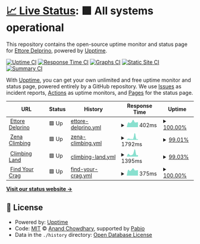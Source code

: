 # [📈 Live Status](https://edelprino.github.io/uptime): <!--live status--> **🟩 All systems operational**

This repository contains the open-source uptime monitor and status page for [Ettore Delprino](http://edelprino.com), powered by [Upptime](https://github.com/upptime/upptime).

[![Uptime CI](https://github.com/edelprino/uptime/workflows/Uptime%20CI/badge.svg)](https://github.com/edelprino/uptime/actions?query=workflow%3A%22Uptime+CI%22)
[![Response Time CI](https://github.com/edelprino/uptime/workflows/Response%20Time%20CI/badge.svg)](https://github.com/edelprino/uptime/actions?query=workflow%3A%22Response+Time+CI%22)
[![Graphs CI](https://github.com/edelprino/uptime/workflows/Graphs%20CI/badge.svg)](https://github.com/edelprino/uptime/actions?query=workflow%3A%22Graphs+CI%22)
[![Static Site CI](https://github.com/edelprino/uptime/workflows/Static%20Site%20CI/badge.svg)](https://github.com/edelprino/uptime/actions?query=workflow%3A%22Static+Site+CI%22)
[![Summary CI](https://github.com/edelprino/uptime/workflows/Summary%20CI/badge.svg)](https://github.com/edelprino/uptime/actions?query=workflow%3A%22Summary+CI%22)

With [Upptime](https://upptime.js.org), you can get your own unlimited and free uptime monitor and status page, powered entirely by a GitHub repository. We use [Issues](https://github.com/edelprino/uptime/issues) as incident reports, [Actions](https://github.com/edelprino/uptime/actions) as uptime monitors, and [Pages](https://edelprino.github.io/uptime) for the status page.

<!--start: status pages-->
<!-- This summary is generated by Upptime (https://github.com/upptime/upptime) -->
<!-- Do not edit this manually, your changes will be overwritten -->
<!-- prettier-ignore -->
| URL | Status | History | Response Time | Uptime |
| --- | ------ | ------- | ------------- | ------ |
| <img alt="" src="https://icons.duckduckgo.com/ip3/edelprino.com.ico" height="13"> [Ettore Delprino](https://edelprino.com) | 🟩 Up | [ettore-delprino.yml](https://github.com/edelprino/uptime/commits/HEAD/history/ettore-delprino.yml) | <details><summary><img alt="Response time graph" src="./graphs/ettore-delprino/response-time-week.png" height="20"> 402ms</summary><br><a href="https://uptime.edelprino.com/history/ettore-delprino"><img alt="Response time 426" src="https://img.shields.io/endpoint?url=https%3A%2F%2Fraw.githubusercontent.com%2Fedelprino%2Fuptime%2FHEAD%2Fapi%2Fettore-delprino%2Fresponse-time.json"></a><br><a href="https://uptime.edelprino.com/history/ettore-delprino"><img alt="24-hour response time 391" src="https://img.shields.io/endpoint?url=https%3A%2F%2Fraw.githubusercontent.com%2Fedelprino%2Fuptime%2FHEAD%2Fapi%2Fettore-delprino%2Fresponse-time-day.json"></a><br><a href="https://uptime.edelprino.com/history/ettore-delprino"><img alt="7-day response time 402" src="https://img.shields.io/endpoint?url=https%3A%2F%2Fraw.githubusercontent.com%2Fedelprino%2Fuptime%2FHEAD%2Fapi%2Fettore-delprino%2Fresponse-time-week.json"></a><br><a href="https://uptime.edelprino.com/history/ettore-delprino"><img alt="30-day response time 431" src="https://img.shields.io/endpoint?url=https%3A%2F%2Fraw.githubusercontent.com%2Fedelprino%2Fuptime%2FHEAD%2Fapi%2Fettore-delprino%2Fresponse-time-month.json"></a><br><a href="https://uptime.edelprino.com/history/ettore-delprino"><img alt="1-year response time 426" src="https://img.shields.io/endpoint?url=https%3A%2F%2Fraw.githubusercontent.com%2Fedelprino%2Fuptime%2FHEAD%2Fapi%2Fettore-delprino%2Fresponse-time-year.json"></a></details> | <details><summary><a href="https://uptime.edelprino.com/history/ettore-delprino">100.00%</a></summary><a href="https://uptime.edelprino.com/history/ettore-delprino"><img alt="All-time uptime 100.00%" src="https://img.shields.io/endpoint?url=https%3A%2F%2Fraw.githubusercontent.com%2Fedelprino%2Fuptime%2FHEAD%2Fapi%2Fettore-delprino%2Fuptime.json"></a><br><a href="https://uptime.edelprino.com/history/ettore-delprino"><img alt="24-hour uptime 100.00%" src="https://img.shields.io/endpoint?url=https%3A%2F%2Fraw.githubusercontent.com%2Fedelprino%2Fuptime%2FHEAD%2Fapi%2Fettore-delprino%2Fuptime-day.json"></a><br><a href="https://uptime.edelprino.com/history/ettore-delprino"><img alt="7-day uptime 100.00%" src="https://img.shields.io/endpoint?url=https%3A%2F%2Fraw.githubusercontent.com%2Fedelprino%2Fuptime%2FHEAD%2Fapi%2Fettore-delprino%2Fuptime-week.json"></a><br><a href="https://uptime.edelprino.com/history/ettore-delprino"><img alt="30-day uptime 100.00%" src="https://img.shields.io/endpoint?url=https%3A%2F%2Fraw.githubusercontent.com%2Fedelprino%2Fuptime%2FHEAD%2Fapi%2Fettore-delprino%2Fuptime-month.json"></a><br><a href="https://uptime.edelprino.com/history/ettore-delprino"><img alt="1-year uptime 100.00%" src="https://img.shields.io/endpoint?url=https%3A%2F%2Fraw.githubusercontent.com%2Fedelprino%2Fuptime%2FHEAD%2Fapi%2Fettore-delprino%2Fuptime-year.json"></a></details>
| <img alt="" src="https://icons.duckduckgo.com/ip3/www.zenaclimbing.com.ico" height="13"> [Zena Climbing](https://www.zenaclimbing.com) | 🟩 Up | [zena-climbing.yml](https://github.com/edelprino/uptime/commits/HEAD/history/zena-climbing.yml) | <details><summary><img alt="Response time graph" src="./graphs/zena-climbing/response-time-week.png" height="20"> 1792ms</summary><br><a href="https://uptime.edelprino.com/history/zena-climbing"><img alt="Response time 1158" src="https://img.shields.io/endpoint?url=https%3A%2F%2Fraw.githubusercontent.com%2Fedelprino%2Fuptime%2FHEAD%2Fapi%2Fzena-climbing%2Fresponse-time.json"></a><br><a href="https://uptime.edelprino.com/history/zena-climbing"><img alt="24-hour response time 710" src="https://img.shields.io/endpoint?url=https%3A%2F%2Fraw.githubusercontent.com%2Fedelprino%2Fuptime%2FHEAD%2Fapi%2Fzena-climbing%2Fresponse-time-day.json"></a><br><a href="https://uptime.edelprino.com/history/zena-climbing"><img alt="7-day response time 1792" src="https://img.shields.io/endpoint?url=https%3A%2F%2Fraw.githubusercontent.com%2Fedelprino%2Fuptime%2FHEAD%2Fapi%2Fzena-climbing%2Fresponse-time-week.json"></a><br><a href="https://uptime.edelprino.com/history/zena-climbing"><img alt="30-day response time 1441" src="https://img.shields.io/endpoint?url=https%3A%2F%2Fraw.githubusercontent.com%2Fedelprino%2Fuptime%2FHEAD%2Fapi%2Fzena-climbing%2Fresponse-time-month.json"></a><br><a href="https://uptime.edelprino.com/history/zena-climbing"><img alt="1-year response time 1158" src="https://img.shields.io/endpoint?url=https%3A%2F%2Fraw.githubusercontent.com%2Fedelprino%2Fuptime%2FHEAD%2Fapi%2Fzena-climbing%2Fresponse-time-year.json"></a></details> | <details><summary><a href="https://uptime.edelprino.com/history/zena-climbing">99.01%</a></summary><a href="https://uptime.edelprino.com/history/zena-climbing"><img alt="All-time uptime 98.13%" src="https://img.shields.io/endpoint?url=https%3A%2F%2Fraw.githubusercontent.com%2Fedelprino%2Fuptime%2FHEAD%2Fapi%2Fzena-climbing%2Fuptime.json"></a><br><a href="https://uptime.edelprino.com/history/zena-climbing"><img alt="24-hour uptime 100.00%" src="https://img.shields.io/endpoint?url=https%3A%2F%2Fraw.githubusercontent.com%2Fedelprino%2Fuptime%2FHEAD%2Fapi%2Fzena-climbing%2Fuptime-day.json"></a><br><a href="https://uptime.edelprino.com/history/zena-climbing"><img alt="7-day uptime 99.01%" src="https://img.shields.io/endpoint?url=https%3A%2F%2Fraw.githubusercontent.com%2Fedelprino%2Fuptime%2FHEAD%2Fapi%2Fzena-climbing%2Fuptime-week.json"></a><br><a href="https://uptime.edelprino.com/history/zena-climbing"><img alt="30-day uptime 98.53%" src="https://img.shields.io/endpoint?url=https%3A%2F%2Fraw.githubusercontent.com%2Fedelprino%2Fuptime%2FHEAD%2Fapi%2Fzena-climbing%2Fuptime-month.json"></a><br><a href="https://uptime.edelprino.com/history/zena-climbing"><img alt="1-year uptime 98.13%" src="https://img.shields.io/endpoint?url=https%3A%2F%2Fraw.githubusercontent.com%2Fedelprino%2Fuptime%2FHEAD%2Fapi%2Fzena-climbing%2Fuptime-year.json"></a></details>
| <img alt="" src="https://icons.duckduckgo.com/ip3/www.climbing.land.ico" height="13"> [Climbing Land](https://www.climbing.land) | 🟩 Up | [climbing-land.yml](https://github.com/edelprino/uptime/commits/HEAD/history/climbing-land.yml) | <details><summary><img alt="Response time graph" src="./graphs/climbing-land/response-time-week.png" height="20"> 1395ms</summary><br><a href="https://uptime.edelprino.com/history/climbing-land"><img alt="Response time 1516" src="https://img.shields.io/endpoint?url=https%3A%2F%2Fraw.githubusercontent.com%2Fedelprino%2Fuptime%2FHEAD%2Fapi%2Fclimbing-land%2Fresponse-time.json"></a><br><a href="https://uptime.edelprino.com/history/climbing-land"><img alt="24-hour response time 839" src="https://img.shields.io/endpoint?url=https%3A%2F%2Fraw.githubusercontent.com%2Fedelprino%2Fuptime%2FHEAD%2Fapi%2Fclimbing-land%2Fresponse-time-day.json"></a><br><a href="https://uptime.edelprino.com/history/climbing-land"><img alt="7-day response time 1395" src="https://img.shields.io/endpoint?url=https%3A%2F%2Fraw.githubusercontent.com%2Fedelprino%2Fuptime%2FHEAD%2Fapi%2Fclimbing-land%2Fresponse-time-week.json"></a><br><a href="https://uptime.edelprino.com/history/climbing-land"><img alt="30-day response time 2327" src="https://img.shields.io/endpoint?url=https%3A%2F%2Fraw.githubusercontent.com%2Fedelprino%2Fuptime%2FHEAD%2Fapi%2Fclimbing-land%2Fresponse-time-month.json"></a><br><a href="https://uptime.edelprino.com/history/climbing-land"><img alt="1-year response time 1516" src="https://img.shields.io/endpoint?url=https%3A%2F%2Fraw.githubusercontent.com%2Fedelprino%2Fuptime%2FHEAD%2Fapi%2Fclimbing-land%2Fresponse-time-year.json"></a></details> | <details><summary><a href="https://uptime.edelprino.com/history/climbing-land">99.03%</a></summary><a href="https://uptime.edelprino.com/history/climbing-land"><img alt="All-time uptime 98.18%" src="https://img.shields.io/endpoint?url=https%3A%2F%2Fraw.githubusercontent.com%2Fedelprino%2Fuptime%2FHEAD%2Fapi%2Fclimbing-land%2Fuptime.json"></a><br><a href="https://uptime.edelprino.com/history/climbing-land"><img alt="24-hour uptime 100.00%" src="https://img.shields.io/endpoint?url=https%3A%2F%2Fraw.githubusercontent.com%2Fedelprino%2Fuptime%2FHEAD%2Fapi%2Fclimbing-land%2Fuptime-day.json"></a><br><a href="https://uptime.edelprino.com/history/climbing-land"><img alt="7-day uptime 99.03%" src="https://img.shields.io/endpoint?url=https%3A%2F%2Fraw.githubusercontent.com%2Fedelprino%2Fuptime%2FHEAD%2Fapi%2Fclimbing-land%2Fuptime-week.json"></a><br><a href="https://uptime.edelprino.com/history/climbing-land"><img alt="30-day uptime 98.62%" src="https://img.shields.io/endpoint?url=https%3A%2F%2Fraw.githubusercontent.com%2Fedelprino%2Fuptime%2FHEAD%2Fapi%2Fclimbing-land%2Fuptime-month.json"></a><br><a href="https://uptime.edelprino.com/history/climbing-land"><img alt="1-year uptime 98.18%" src="https://img.shields.io/endpoint?url=https%3A%2F%2Fraw.githubusercontent.com%2Fedelprino%2Fuptime%2FHEAD%2Fapi%2Fclimbing-land%2Fuptime-year.json"></a></details>
| <img alt="" src="https://icons.duckduckgo.com/ip3/findyourcrag.com.ico" height="13"> [Find Your Crag](https://findyourcrag.com) | 🟩 Up | [find-your-crag.yml](https://github.com/edelprino/uptime/commits/HEAD/history/find-your-crag.yml) | <details><summary><img alt="Response time graph" src="./graphs/find-your-crag/response-time-week.png" height="20"> 375ms</summary><br><a href="https://uptime.edelprino.com/history/find-your-crag"><img alt="Response time 431" src="https://img.shields.io/endpoint?url=https%3A%2F%2Fraw.githubusercontent.com%2Fedelprino%2Fuptime%2FHEAD%2Fapi%2Ffind-your-crag%2Fresponse-time.json"></a><br><a href="https://uptime.edelprino.com/history/find-your-crag"><img alt="24-hour response time 367" src="https://img.shields.io/endpoint?url=https%3A%2F%2Fraw.githubusercontent.com%2Fedelprino%2Fuptime%2FHEAD%2Fapi%2Ffind-your-crag%2Fresponse-time-day.json"></a><br><a href="https://uptime.edelprino.com/history/find-your-crag"><img alt="7-day response time 375" src="https://img.shields.io/endpoint?url=https%3A%2F%2Fraw.githubusercontent.com%2Fedelprino%2Fuptime%2FHEAD%2Fapi%2Ffind-your-crag%2Fresponse-time-week.json"></a><br><a href="https://uptime.edelprino.com/history/find-your-crag"><img alt="30-day response time 400" src="https://img.shields.io/endpoint?url=https%3A%2F%2Fraw.githubusercontent.com%2Fedelprino%2Fuptime%2FHEAD%2Fapi%2Ffind-your-crag%2Fresponse-time-month.json"></a><br><a href="https://uptime.edelprino.com/history/find-your-crag"><img alt="1-year response time 431" src="https://img.shields.io/endpoint?url=https%3A%2F%2Fraw.githubusercontent.com%2Fedelprino%2Fuptime%2FHEAD%2Fapi%2Ffind-your-crag%2Fresponse-time-year.json"></a></details> | <details><summary><a href="https://uptime.edelprino.com/history/find-your-crag">100.00%</a></summary><a href="https://uptime.edelprino.com/history/find-your-crag"><img alt="All-time uptime 100.00%" src="https://img.shields.io/endpoint?url=https%3A%2F%2Fraw.githubusercontent.com%2Fedelprino%2Fuptime%2FHEAD%2Fapi%2Ffind-your-crag%2Fuptime.json"></a><br><a href="https://uptime.edelprino.com/history/find-your-crag"><img alt="24-hour uptime 100.00%" src="https://img.shields.io/endpoint?url=https%3A%2F%2Fraw.githubusercontent.com%2Fedelprino%2Fuptime%2FHEAD%2Fapi%2Ffind-your-crag%2Fuptime-day.json"></a><br><a href="https://uptime.edelprino.com/history/find-your-crag"><img alt="7-day uptime 100.00%" src="https://img.shields.io/endpoint?url=https%3A%2F%2Fraw.githubusercontent.com%2Fedelprino%2Fuptime%2FHEAD%2Fapi%2Ffind-your-crag%2Fuptime-week.json"></a><br><a href="https://uptime.edelprino.com/history/find-your-crag"><img alt="30-day uptime 100.00%" src="https://img.shields.io/endpoint?url=https%3A%2F%2Fraw.githubusercontent.com%2Fedelprino%2Fuptime%2FHEAD%2Fapi%2Ffind-your-crag%2Fuptime-month.json"></a><br><a href="https://uptime.edelprino.com/history/find-your-crag"><img alt="1-year uptime 100.00%" src="https://img.shields.io/endpoint?url=https%3A%2F%2Fraw.githubusercontent.com%2Fedelprino%2Fuptime%2FHEAD%2Fapi%2Ffind-your-crag%2Fuptime-year.json"></a></details>

<!--end: status pages-->

[**Visit our status website →**](https://edelprino.github.io/uptime)

## 📄 License

- Powered by: [Upptime](https://github.com/upptime/upptime)
- Code: [MIT](./LICENSE) © [Anand Chowdhary](https://anandchowdhary.com), supported by [Pabio](https://pabio.com)
- Data in the `./history` directory: [Open Database License](https://opendatacommons.org/licenses/odbl/1-0/)
